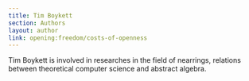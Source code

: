 ```yaml
---
title: Tim Boykett
section: Authors
layout: author
link: opening:freedom/costs-of-openness
---
```

Tim Boykett is involved in researches in the field of nearrings, relations
between theoretical computer science and abstract algebra.



